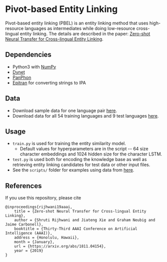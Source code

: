 #  Pivot-based Entity Linking
  
Pivot-based entity linking (PBEL) is an entity linking method that uses high-resource languages as intermediates while doing low-resource cross-lingual entity linking. The details are described in the paper: [Zero-shot Neural Transfer for Cross-lingual Entity Linking](https://arxiv.org/abs/1811.04154).

## Dependencies
* Python3 with [NumPy](http://www.numpy.org)
* [Dynet](https://github.com/clab/dynet)
* [PanPhon](https://github.com/dmort27/panphon)
* [Epitran](https://github.com/dmort27/epitran) for converting strings to IPA

## Data

* Download sample data for one language pair [here](https://drive.google.com/file/d/1T3QDE9eMmbXHJbSmb_tnTomqqugUzNaL/view?usp=sharing).
* Download data for all 54 training languages and 9 test languages [here](https://drive.google.com/file/d/1-5ss6miJxCLEX3Dcxt0sK_4j_0NAYrYw/view?usp=sharing).

## Usage
* ```train.py``` is used for training the entity similarity model.
    * Default values for hyperparameters are in the script -- 64 size character embeddings and 1024 hidden size for the character LSTM.
* ```test.py``` is used both for encoding the knowledge base as well as retrieving entity linking candidates for test data or other input files.
* See the ```scripts/``` folder for examples using data from [here](https://drive.google.com/file/d/1T3QDE9eMmbXHJbSmb_tnTomqqugUzNaL/view?usp=sharing).

## References
If you use this repository, please cite
```
@inproceedings{rijhwani19aaai,
    title = {Zero-shot Neural Transfer for Cross-lingual Entity Linking},
    author = {Shruti Rijhwani and Jiateng Xie and Graham Neubig and Jaime Carbonell},
    booktitle = {Thirty-Third AAAI Conference on Artificial Intelligence (AAAI)},
    address = {Honolulu, Hawaii},
    month = {January},
    url = {https://arxiv.org/abs/1811.04154},
    year = {2019}
}
```
